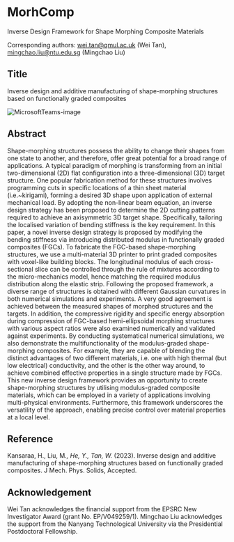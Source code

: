 # MorhComp
Inverse Design Framework for Shape Morphing Composite Materials

Corresponding authors: wei.tan@qmul.ac.uk (Wei Tan), mingchao.liu@ntu.edu.sg (Mingchao Liu)

## Title
Inverse design and additive manufacturing of shape-morphing structures based on functionally graded composites

![MicrosoftTeams-image](https://github.com/MCM-QMUL/MorhComp/assets/105063133/21ed27c8-ccba-42c3-a017-cc1af07753a8)

## Abstract
Shape-morphing structures possess the ability to change their shapes from one state to another, and therefore, offer great potential for a broad range of applications. A typical paradigm of morphing is transforming from an initial two-dimensional (2D) flat configuration into a three-dimensional (3D) target structure. One popular fabrication method for these structures involves programming cuts in specific locations of a thin sheet material (i.e.~kirigami), forming a desired 3D shape upon application of external mechanical load. By adopting the non-linear beam equation, an inverse design strategy has been proposed to determine the 2D cutting patterns required to achieve an axisymmetric 3D target shape. Specifically, tailoring the localised variation of bending stiffness is the key requirement. In this paper, a novel inverse design strategy is proposed by modifying the bending stiffness via introducing distributed modulus in functionally graded composites (FGCs). To fabricate the FGC-based shape-morphing structures, we use a multi-material 3D printer to print graded composites with voxel-like building blocks. The longitudinal modulus of each cross-sectional slice can be controlled through the rule of mixtures according to the micro-mechanics model, hence matching the required modulus distribution along the elastic strip. Following the proposed framework, a diverse range of structures is obtained with different Gaussian curvatures in both numerical simulations and experiments. A very good agreement is achieved between the measured shapes of morphed structures and the targets. In addition, the compressive rigidity and specific energy absorption during compression of FGC-based hemi-ellipsoidal morphing structures with various aspect ratios were also examined numerically and validated against experiments. By conducting systematical numerical simulations, we also demonstrate the multifunctionality of the modulus-graded shape-morphing composites. For example, they are capable of blending the distinct advantages of two different materials, i.e. one with high thermal (but low electrical) conductivity, and the other is the other way around, to achieve combined effective properties in a single structure made by FGCs. This new inverse design framework provides an opportunity to create shape-morphing structures by utilising modulus-graded composite materials, which can be employed in a variety of applications involving multi-physical environments. Furthermore, this framework underscores the versatility of the approach, enabling precise control over material properties at a local level.

## Reference

Kansaraa, H., Liu, M.*, He, Y., Tan, W.* (2023). Inverse design and additive manufacturing of shape-morphing structures based on functionally graded composites. J Mech. Phys. Solids, Accepted.

## Acknowledgement
Wei Tan acknowledges the financial support from the EPSRC New Investigator Award (grant No. EP/V049259/1). Mingchao Liu acknowledges the support from the Nanyang Technological University via the Presidential Postdoctoral Fellowship.
